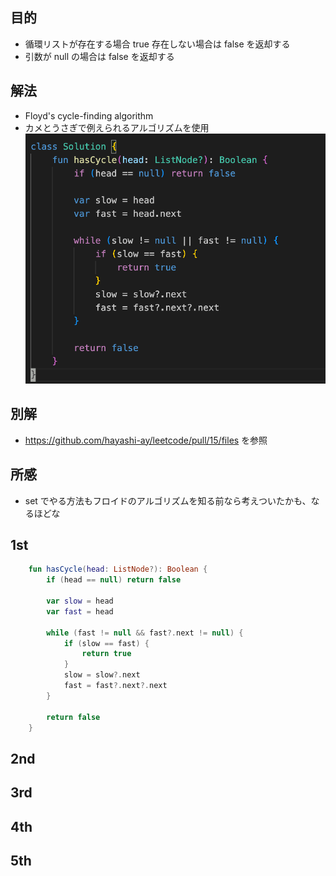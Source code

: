 ## 目的
- 循環リストが存在する場合 true 存在しない場合は false を返却する
- 引数が null の場合は false を返却する


## 解法
- Floyd's cycle-finding algorithm
- カメとうさぎで例えられるアルゴリズムを使用
![alt text](image.png)


## 別解
- https://github.com/hayashi-ay/leetcode/pull/15/files を参照

## 所感
- set でやる方法もフロイドのアルゴリズムを知る前なら考えついたかも、なるほどな

## 1st
```kotlin
    fun hasCycle(head: ListNode?): Boolean {
        if (head == null) return false

        var slow = head
        var fast = head

        while (fast != null && fast?.next != null) {
            if (slow == fast) {
                return true
            }
            slow = slow?.next
            fast = fast?.next?.next
        }

        return false
    }
```

## 2nd

## 3rd

## 4th

## 5th